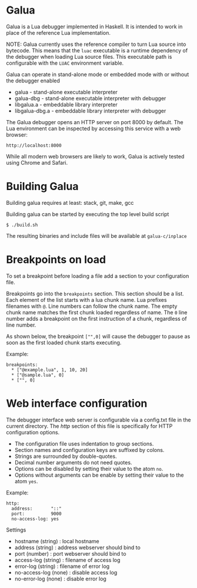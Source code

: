 Galua
=====

Galua is a Lua debugger implemented in Haskell. It is intended to work
in place of the reference Lua implementation.

NOTE: Galua currently uses the reference compiler to turn Lua source into
bytecode. This means that the `luac` executable is a runtime dependency
of the debugger when loading Lua source files. This executable path is
configurable with the `LUAC` environment variable.

Galua can operate in stand-alone mode or embedded mode with or without
the debugger enabled

* galua          - stand-alone executable interpreter
* galua-dbg      - stand-alone executable interpreter with debugger
* libgalua.a     - embeddable library interpreter
* libgalua-dbg.a - embeddable library interpreter with debugger

The Galua debugger opens an HTTP server on port 8000 by default. The
Lua environment can be inspected by accessing this service with a
web browser:

```
http://localhost:8000
```

While all modern web browsers are likely to work, Galua is actively tested
using Chrome and Safari.

Building Galua
==============

Building galua requires at least: stack, git, make, gcc

Building galua can be started by executing the top level build script

```
$ ./build.sh
```

The resulting binaries and include files will be available at `galua-c/inplace`

Breakpoints on load
===================

To set a breakpoint before loading a file add a section to your configuration file.

Breakpoints go into the `breakpoints` section. This section should be a list. Each
element of the list starts with a lua chunk name. Lua prefixes filenames with `@`.
Line numbers can follow the chunk name. The empty chunk name matches the first chunk
loaded regardless of name. The `0` line number adds a breakpoint on the first instruction
of a chunk, regardless of line number.

As shown below, the breakpoint `["",0]` will cause the debugger to pause as soon as the
first loaded chunk starts executing.

Example:

```
breakpoints:
  * ["@example.lua", 1, 10, 20]
  * ["@sample.lua", 0]
  * ["", 0]
```

Web interface configuration
===========================

The debugger interface web server is configurable via a config.txt file in
the current directory. The *http* section of this file is specifically for
HTTP configuration options.

* The configuration file uses indentation to group sections.
* Section names and configuration keys are suffixed by colons.
* Strings are surrounded by double-quotes.
* Decimal number arguments do not need quotes.
* Options can be disabled by setting their value to the atom `no`.
* Options without arguments can be enable by setting their value to the atom `yes`.

Example:

```
http:
  address:       "::"
  port:          9000
  no-access-log: yes
```

Settings

* hostname   (string) : local hostname
* address    (string) : address webserver should bind to
* port       (number) : port webserver should bind to
* access-log (string) : filename of access log
* error-log  (string) : filename of error log
* no-access-log (none) : disable access log
* no-error-log (none) : disable error log
